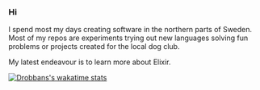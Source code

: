 ### Hi

I spend most my days creating software in the northern parts of Sweden.
Most of my repos are experiments trying out new languages solving fun problems or projects created for the local dog club.

My latest endeavour is to learn more about Elixir.


[![Drobbans's wakatime stats](https://github-readme-stats.vercel.app/api/wakatime?username=drobban&layout=compact)](https://github.com/drobban/drobban)
<!-- [![Drobbans's Lang stats](https://github-readme-stats.vercel.app/api/top-langs/?username=drobban&layout=compact&hide=Makefile,Shell)](https://github.com/drobban) -->

